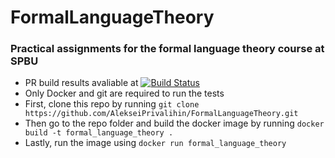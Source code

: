 # FormalLanguageTheory
### Practical assignments for the formal language theory course at SPBU
 - PR build results avaliable at 
[![Build Status](https://travis-ci.org/github/AlekseiPrivalihin/FormalLanguageTheory/pull_requests)](https://travis-ci.org/github/AlekseiPrivalihin/FormalLanguageTheory/pull_requests)
 - Only Docker and git are required to run the tests
  - First, clone this repo by running
    `git clone https://github.com/AlekseiPrivalihin/FormalLanguageTheory.git`
  - Then go to the repo folder and build the docker image by running
    `docker build -t formal_language_theory .`
  - Lastly, run the image using
    `docker run formal_language_theory`
